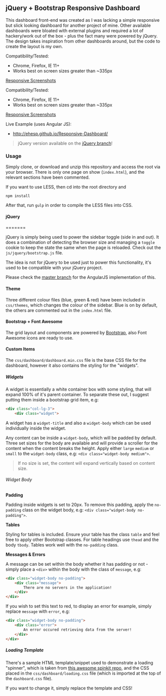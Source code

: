 ## jQuery + Bootstrap Responsive Dashboard

This dashboard front-end was created as I was lacking a simple responsive but slick looking dashboard for another project of mine.  Other available dashboards were bloated with external plugins and required a lot of hackery/work out of the box - plus the fact many were powered by jQuery. The design takes inspiration from other dashboards around, but the code to create the layout is my own.

Compatibility/Tested:
* Chrome, Firefox, IE 11+
* Works best on screen sizes greater than ~335px

[Responsive Screenshots](http://ami.responsivedesign.is/?url=http://ehesp.github.io/Responsive-Dashboard/)

Compatibility/Tested:
* Chrome, Firefox, IE 11+
* Works best on screen sizes greater than ~335px

[Responsive Screenshots](http://ami.responsivedesign.is/?url=http://ehesp.github.io/Responsive-Dashboard/)

Live Example (uses Angular JS):
* http://ehesp.github.io/Responsive-Dashboard/

> jQuery version available on the [jQuery branch](https://github.com/Ehesp/Responsive-Dashboard/tree/jquery)!

### Usage

Simply clone, or download and unzip this repository and access the root via your browser. There is only one page on show (`index.html`), and the relevant sections have been commented.

If you want to use LESS, then cd into the root directory and

```
npm install

```

After that, run `gulp` in order to compile the LESS files into CSS.

#### jQuery
=======

jQuery is simply being used to power the sidebar toggle (side in and out). It does a combination of detecting the browser size and managing a `toggle` cookie to keep the state the same when the page is reloaded. Check out the `js/jquery/bootstrap.js` file.

The idea is not for jQuery to be used just to power this functionality, it's used to be compatible with your jQuery project.

Please check the [master branch](https://github.com/Ehesp/Responsive-Dashboard) for the AngularJS implementation of this.

#### Theme

Three different colour files (blue, green & red) have been included in `css/themes`, which changes the colour of the sidebar. Blue is on by default, the others are commented out in the `index.html` file.

#### Bootstrap + Font Awesome

The grid layout and components are powered by [Bootstrap](http://getbootstrap.com/), also Font Awesome icons are ready to use.

#### Custom Items

The `css/dashboard/dashboard.min.css` file is the base CSS file for the dashboard, however it also contains the styling for the "widgets".

##### Widgets

A widget is essentially a white container box with some styling, that will expand 100% of it's parent container. To separate these out, I suggest putting them inside a bootstrap grid item, e.g:

```HTML
<div class="col-lg-3">
	<div class="widget">
```

A widget has a `widget-title` and also a `widget-body` which can be used individually inside the widget.

Any content can be inside a `widget-body`, which will be padded by default. Three set sizes for the body are available and will provide a scroller for the content when the content breaks the height. Apply either `large` `medium` or `small` to the `widget-body` class, e.g: `<div class="widget-body medium">`.

> If no size is set, the content will expand vertically based on content size.

###### Widget Body

**Padding**

Padding inside widgets is set to 20px. To remove this padding, apply the `no-padding` class on the widget body, e.g: `<div class="widget-body no-padding">`.

**Tables**

Styling for tables is included. Ensure your table has the class `table` and feel free to apply other Bootstrap classes. For table headings use `thead` and the body `tbody`. Tables work well with the `no-padding` class.

**Messages & Errors**

A message can be set within the body whether it has padding or not - simply place a `<div>` within the body with the class of `message`, e.g:

```HTML
<div class="widget-body no-padding">
	<div class="message">
		There are no servers in the application!
	</div>
</div>
```

If you wish to set this text to red, to display an error for example, simply replace `message` with `error`, e.g:

```HTML
<div class="widget-body no-padding">
	<div class="error">
		An error occured retrieving data from the server!
	</div>
</div>
```

##### Loading Template

There's a sample HTML template/snippet used to demonstrate a loading "spinner", which is taken from [this awesome spinkit repo](http://tobiasahlin.com/spinkit/), and the CSS placed in the `css/dashboard/loading.css` file (which is imported at the top of the `dashboard.css` file).

If you want to change it, simply replace the template and CSS!
